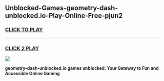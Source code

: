 
## Unblocked-Games-geometry-dash-unblocked.io-Play-Online-Free-pjun2
<h3>
<a href="https://premium76.site?title=geometry-dash-unblocked.io&ref=26A">CLICK TO PLAY</a></h3>
<hr>

<h3>
<a href="https://premium76.site?title=geometry-dash-unblocked.io&ref=26A">CLICK 2 PLAY</a>
  
</h3>

<a href="https://premium76.site?title=geometry-dash-unblocked.io&ref=26A"><img src="https://clearcache.store/games.png"></a>


**geometry-dash-unblocked.io games unblocked: Your Gateway to Fun and Accessible Online Gaming**
